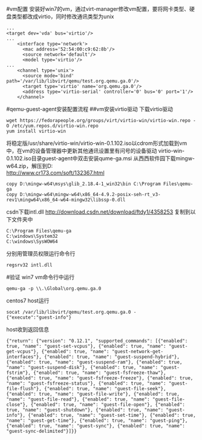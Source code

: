 #vm配置
安装好win7的vm，通过virt-manager修改vm配置，要将网卡类型、硬盘类型都改成virtio，同时修改通讯类型为unix
```
...
<target dev='vda' bus='virtio'/>
...
    <interface type='network'>
      <mac address='52:54:00:c9:62:8b'/>
      <source network='default'/>
      <model type='virtio'/>
...
    <channel type='unix'>
      <source mode='bind' path='/var/lib/libvirt/qemu/test.org.qemu.ga.0'/>
      <target type='virtio' name='org.qemu.ga.0'/>
      <address type='virtio-serial' controller='0' bus='0' port='1'/>
    </channel>
```
#qemu-guest-agent安装配置流程
##vm安装virtio驱动
下载virtio驱动
```
wget https://fedorapeople.org/groups/virt/virtio-win/virtio-win.repo -O /etc/yum.repos.d/virtio-win.repo
yum install virtio-win
```
将稳定版/usr/share/virtio-win/virtio-win-0.1.102.iso以cdrom形式加载到vm中，在vm的设备管理器中更新其他通讯设置里有问号的设备驱动
virtio-win-0.1.102.iso目录guest-agent中双击安装qume-ga.msi
从西西软件园下载mingw-w64.zip，解压到D:\
http://www.cr173.com/soft/132367.html
```
copy D:\mingw-w64\msys\glib_2.18.4-1_win32\bin C:\Program Files\qemu-ga 
copy D:\mingw-w64\mingw-w64\x86_64-4.9.2-posix-seh-rt_v3-rev1\mingw64\x86_64-w64-mingw32\libssp-0.dll
```
csdn下载intl.dll
http://download.csdn.net/download/ftdy1/4358253
复制到以下文件夹中
```
C:\Program Files\qemu-ga 
C:\windows\System32 
C:\windows\SysWOW64
```
分别用管理员权限运行命令行
```
regsrv32 intl.dll
```
#验证
win7 vm命令行中运行
```
qemu-ga -p \\.\Global\org.qemu.ga.0
```
centos7 host运行
```
socat /var/lib/libvirt/qemu/test.org.qemu.ga.0 -
{"execute":"guest-info"}
```
host收到返回信息
```
{"return": {"version": "0.12.1", "supported_commands": [{"enabled": true, "name": "guest-set-vcpus"}, {"enabled": true, "name": "guest-get-vcpus"}, {"enabled": true, "name": "guest-network-get-interfaces"}, {"enabled": true, "name": "guest-suspend-hybrid"}, {"enabled": true, "name": "guest-suspend-ram"}, {"enabled": true, "name": "guest-suspend-disk"}, {"enabled": true, "name": "guest-fstrim"}, {"enabled": true, "name": "guest-fsfreeze-thaw"}, {"enabled": true, "name": "guest-fsfreeze-freeze"}, {"enabled": true, "name": "guest-fsfreeze-status"}, {"enabled": true, "name": "guest-file-flush"}, {"enabled": true, "name": "guest-file-seek"}, {"enabled": true, "name": "guest-file-write"}, {"enabled": true, "name": "guest-file-read"}, {"enabled": true, "name": "guest-file-close"}, {"enabled": true, "name": "guest-file-open"}, {"enabled": true, "name": "guest-shutdown"}, {"enabled": true, "name": "guest-info"}, {"enabled": true, "name": "guest-set-time"}, {"enabled": true, "name": "guest-get-time"}, {"enabled": true, "name": "guest-ping"}, {"enabled": true, "name": "guest-sync"}, {"enabled": true, "name": "guest-sync-delimited"}]}}
```
